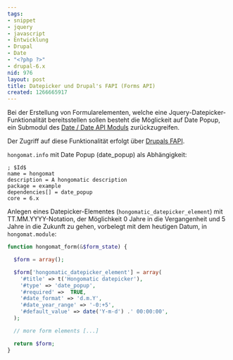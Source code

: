 ```yaml
---
tags:
- snippet
- jquery
- javascript
- Entwicklung
- Drupal
- Date
- "<?php ?>"
- drupal-6.x
nid: 976
layout: post
title: Datepicker und Drupal's FAPI (Forms API)
created: 1266665917
---
```

Bei der Erstellung von Formularelementen,
welche eine Jquery-Datepicker-Funktionalität bereitsstellen sollen 
besteht die Möglickeit auf Date Popup, ein Submodul des <a href="http://drupal.org/project/date" title="Date / Date API Moduls">Date / Date API Moduls</a> zurückzugreifen. 

Der Zugriff auf diese Funktionalität erfolgt über <a href="http://api.drupal.org/api/drupal/developer--topics--forms_api_reference.html" title="Forms API">Drupals FAPI</a>.
<!--break-->
```hongomat.info``` mit Date Popup (date_popup) als Abhängigkeit:

```
; $Id$
name = hongomat
description = A hongomatic description
package = example
dependencies[] = date_popup
core = 6.x
```

Anlegen eines Datepicker-Elementes (```hongomatic_datepicker_element```) mit TT.MM.YYYY-Notation, 
der Möglichkeit 0 Jahre in die Vergangenheit und 5 Jahre in die Zukunft zu gehen, vorbelegt mit dem heutigen Datum,
in ```hongomat.module```:
```php
function hongomat_form(&$form_state) {

  $form = array();

  $form['hongomatic_datepicker_element'] = array(
    '#title' => t('Hongomatic datepicker'),
    '#type' => 'date_popup',
    '#required' =>  TRUE,
    '#date_format' => 'd.m.Y',
    '#date_year_range' => '-0:+5',
    '#default_value' => date('Y-m-d') .' 00:00:00',
  );

  // more form elements [...]

  return $form;
}
```
